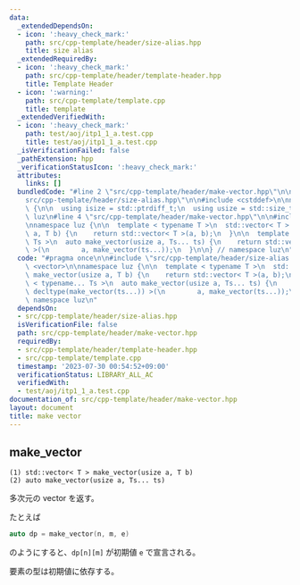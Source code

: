 ```yaml
---
data:
  _extendedDependsOn:
  - icon: ':heavy_check_mark:'
    path: src/cpp-template/header/size-alias.hpp
    title: size alias
  _extendedRequiredBy:
  - icon: ':heavy_check_mark:'
    path: src/cpp-template/header/template-header.hpp
    title: Template Header
  - icon: ':warning:'
    path: src/cpp-template/template.cpp
    title: template
  _extendedVerifiedWith:
  - icon: ':heavy_check_mark:'
    path: test/aoj/itp1_1_a.test.cpp
    title: test/aoj/itp1_1_a.test.cpp
  _isVerificationFailed: false
  _pathExtension: hpp
  _verificationStatusIcon: ':heavy_check_mark:'
  attributes:
    links: []
  bundledCode: "#line 2 \"src/cpp-template/header/make-vector.hpp\"\n\n#line 2 \"\
    src/cpp-template/header/size-alias.hpp\"\n\n#include <cstddef>\n\nnamespace luz\
    \ {\n\n  using isize = std::ptrdiff_t;\n  using usize = std::size_t;\n\n} // namespace\
    \ luz\n#line 4 \"src/cpp-template/header/make-vector.hpp\"\n\n#include <vector>\n\
    \nnamespace luz {\n\n  template < typename T >\n  std::vector< T > make_vector(usize\
    \ a, T b) {\n    return std::vector< T >(a, b);\n  }\n\n  template < typename...\
    \ Ts >\n  auto make_vector(usize a, Ts... ts) {\n    return std::vector< decltype(make_vector(ts...))\
    \ >(\n        a, make_vector(ts...));\n  }\n\n} // namespace luz\n"
  code: "#pragma once\n\n#include \"src/cpp-template/header/size-alias.hpp\"\n\n#include\
    \ <vector>\n\nnamespace luz {\n\n  template < typename T >\n  std::vector< T >\
    \ make_vector(usize a, T b) {\n    return std::vector< T >(a, b);\n  }\n\n  template\
    \ < typename... Ts >\n  auto make_vector(usize a, Ts... ts) {\n    return std::vector<\
    \ decltype(make_vector(ts...)) >(\n        a, make_vector(ts...));\n  }\n\n} //\
    \ namespace luz\n"
  dependsOn:
  - src/cpp-template/header/size-alias.hpp
  isVerificationFile: false
  path: src/cpp-template/header/make-vector.hpp
  requiredBy:
  - src/cpp-template/header/template-header.hpp
  - src/cpp-template/template.cpp
  timestamp: '2023-07-30 00:54:52+09:00'
  verificationStatus: LIBRARY_ALL_AC
  verifiedWith:
  - test/aoj/itp1_1_a.test.cpp
documentation_of: src/cpp-template/header/make-vector.hpp
layout: document
title: make vector
---
```


## make_vector
```
(1) std::vector< T > make_vector(usize a, T b)
(2) auto make_vector(usize a, Ts... ts)
```

多次元の vector を返す。

たとえば
```cpp
auto dp = make_vector(n, m, e)
```
のようにすると、`dp[n][m]` が初期値 `e` で宣言される。

要素の型は初期値に依存する。
